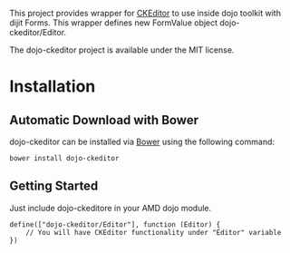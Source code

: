 This project provides wrapper for [CKEditor](http://ckeditor.com/) to use inside dojo toolkit with dijit Forms.
This wrapper defines new FormValue object dojo-ckeditor/Editor.

The dojo-ckeditor project is available under the MIT license.

# Installation

## Automatic Download with Bower

dojo-ckeditor can be installed via [Bower](https://github.com/bower/bower)
using the following command:

    bower install dojo-ckeditor

## Getting Started

Just include dojo-ckeditore in your AMD dojo module.

```
define(["dojo-ckeditor/Editor"], function (Editor) {
    // You will have CKEditor functionality under "Editor" variable
})
```
